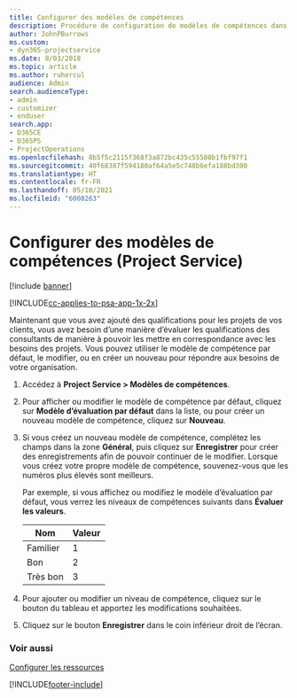 ```yaml
---
title: Configurer des modèles de compétences
description: Procédure de configuration de modèles de compétences dans Project Service
author: JohnPBurrows
ms.custom:
- dyn365-projectservice
ms.date: 8/03/2018
ms.topic: article
ms.author: ruhercul
audience: Admin
search.audienceType:
- admin
- customizer
- enduser
search.app:
- D365CE
- D365PS
- ProjectOperations
ms.openlocfilehash: 8b5f5c2115f368f3a872bc435c55580b1fbf97f1
ms.sourcegitcommit: 40f68387f594180af64a5e5c748b6efa188bd300
ms.translationtype: HT
ms.contentlocale: fr-FR
ms.lasthandoff: 05/10/2021
ms.locfileid: "6008263"
---
```

# <a name="set-up-proficiency-models-project-service"></a>Configurer des modèles de compétences (Project Service)

[!include [banner](../includes/psa-now-project-operations.md)]

[!INCLUDE[cc-applies-to-psa-app-1x-2x](../includes/cc-applies-to-psa-app-1x-2x.md)]

Maintenant que vous avez ajouté des qualifications pour les projets de vos clients, vous avez besoin d’une manière d’évaluer les qualifications des consultants de manière à pouvoir les mettre en correspondance avec les besoins des projets. Vous pouvez utiliser le modèle de compétence par défaut, le modifier, ou en créer un nouveau pour répondre aux besoins de votre organisation.  
  
1.  Accédez à **Project Service > Modèles de compétences**.  
  
2.  Pour afficher ou modifier le modèle de compétence par défaut, cliquez sur **Modèle d’évaluation par défaut** dans la liste, ou pour créer un nouveau modèle de compétence, cliquez sur **Nouveau**.  
  
3.  Si vous créez un nouveau modèle de compétence, complétez les champs dans la zone **Général**, puis cliquez sur **Enregistrer** pour créer des enregistrements afin de pouvoir continuer de le modifier. Lorsque vous créez votre propre modèle de compétence, souvenez-vous que les numéros plus élevés sont meilleurs.  
  
     Par exemple, si vous affichez ou modifiez le modèle d’évaluation par défaut, vous verrez les niveaux de compétences suivants dans **Évaluer les valeurs**.  
  
    |Nom|Valeur|  
    |----------|-----------|  
    |Familier|1|  
    |Bon|2|  
    |Très bon|3|  
  
4.  Pour ajouter ou modifier un niveau de compétence, cliquez sur le bouton du tableau et apportez les modifications souhaitées.  
  
5.  Cliquez sur le bouton **Enregistrer** dans le coin inférieur droit de l’écran.  
  
### <a name="see-also"></a>Voir aussi  
 [Configurer les ressources](../psa/set-up-resources.md)


[!INCLUDE[footer-include](../includes/footer-banner.md)]